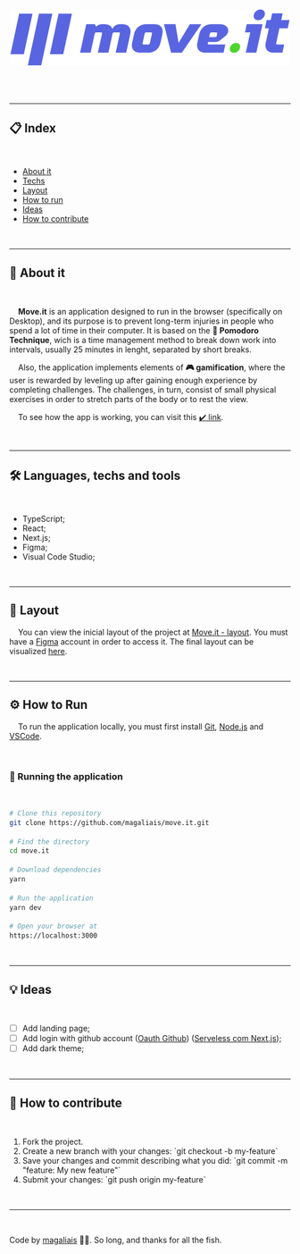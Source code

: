 <h1 align="center">
    <img src="./public/logo-full.svg">
</h1>

<h2 align="center">
    <!-- <img src="./README/header.png" alt="preview"> -->
    <!-- Imagem demonstrativa -->
</h2>

<br>

---

<h2>📋 Index</h2>

<br>

<ul>
    <li><a href="#about">About it</a></li>
    <li><a href="#techs">Techs</a></li>    <!-- -->
    <li><a href="#layout">Layout</a></li>    <!-- -->
    <li><a href="#run">How to run</a></li>    <!-- -->
    <li><a href="#goals">Ideas</a></li>    <!-- -->
    <li><a href="#contribute">How to contribute</a></li>    <!-- -->
</ul>

<br>

---

<h2 id="about">📖 About it</h2>

<br>

<p>
    &nbsp;&nbsp;&nbsp;&nbsp;<strong>Move.it</strong> is an application designed to run in the browser (specifically on Desktop), and its purpose is to prevent long-term injuries in people who spend a lot of time in their computer. It is based on the <strong>🍅 Pomodoro Technique</strong>, wich is a time management method to break down work into intervals, usually 25 minutes in lenght, separated by short breaks.
</p>
<p>
    &nbsp;&nbsp;&nbsp;&nbsp;Also, the application implements elements of <strong>🎮 gamification</strong>, where the user is rewarded by leveling up after gaining enough experience by completing challenges. The challenges, in turn, consist of small physical exercises in order to stretch parts of the body or to rest the view.
</p>
<p>
    &nbsp;&nbsp;&nbsp;&nbsp;To see how the app is working, you can visit this <a href="https://magaliais-moveit.vercel.app" target="_blank">✔️ link</a>.
</p>

<br>

---

<h2 id="techs">🛠 Languages, techs and tools</h2>

<br>

* TypeScript;
* React;
* Next.js;
* Figma;
* Visual Code Studio;

<br>

---

<h2 id="layout">🔖 Layout</h2>

&nbsp;&nbsp;&nbsp;&nbsp;You can view the inicial layout of the project at <a href="https://www.figma.com/file/m3yboywRJO2H04cvYQXevo/Move.it-1.0-(Copy)?node-id=160%3A2761" target="_blank">Move.it - layout</a>. You must have a <a href="https://www.figma.com/" target="_blank">Figma</a> account in order to access it. The final layout can be visualized <a href="https://www.figma.com/file/mt52N4YoKzAOYslPbjJFCt/Move.it-2.0-(Copy)?node-id=160%3A2761" target="_blank">here</a>.

<br>

---

<h2 id="run">⚙️ How to Run</h2>

&nbsp;&nbsp;&nbsp;&nbsp;To run the application locally, you must first install <a href="https://git-scm.com" target="_blank">Git</a>, <a href="https://nodejs.org/en/" target="_blank">Node.js</a> and <a href="https://code.visualstudio.com/" target="_blank">VSCode</a>.

<br>

<h3>🧭 Running the application</h3>

<br>

```bash
# Clone this repository
git clone https://github.com/magaliais/move.it.git

# Find the directory
cd move.it

# Download dependencies
yarn

# Run the application
yarn dev

# Open your browser at
https://localhost:3000
```

<br>

---

<h2 id="goals">💡 Ideas</h2>

<br>

- [ ] Add landing page;
- [ ] Add login with github account (<a href="https://docs.github.com/pt/developers/apps/authorizing-oauth-apps" target="_blank">Oauth Github</a>) (<a href="https://www.youtube.com/watch?v=Cz55Jmhfw84&ab_channel=Rocketseat" target="_blank">Serveless com Next.js</a>);
- [ ] Add dark theme;

<br>

---

<h2 id="contribute">💪 How to contribute</h2>

<br>

<ol>
    <li>Fork the project.</li>
    <li>Create a new branch with your changes: `git checkout -b my-feature`</li>
    <li>Save your changes and commit describing what you did: `git commit -m "feature: My new feature"`</li>
    <li>Submit your changes: `git push origin my-feature`</li>
</ol>

<br>

---

<br>

Code by <a href="https://www.github.com/magaliais">magaliais</a> 👨‍💻. So long, and thanks for all the fish.
